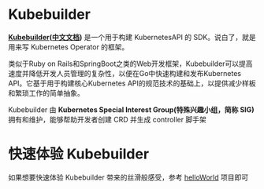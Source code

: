 # Kubebuilder
**[Kubebuilder](https://github.com/kubernetes-sigs/kubebuilder)([中文文档](https://cloudnative.to/kubebuilder/introduction.html))** 是一个用于构建 KubernetesAPI 的 SDK。说白了，就是用来写 Kubernetes Operator 的框架。

类似于Ruby on Rails和SpringBoot之类的Web开发框架，Kubebuilder可以提高速度并降低开发人员管理的复杂性，以便在Go中快速构建和发布Kubernetes API。它基于用于构建核心Kubernetes API的规范技术的基础上，以提供减少样板和繁琐工作的简单抽象。

Kubebuilder 由 **Kubernetes Special Interest Group(特殊兴趣小组，简称 SIG)** 拥有和维护，能够帮助开发者创建 CRD 并生成 controller 脚手架

# 快速体验 Kubebuilder
如果想要快速体验 Kubebuilder 带来的丝滑般感受，参考 [helloWorld](./helloWorld/README.md) 项目即可